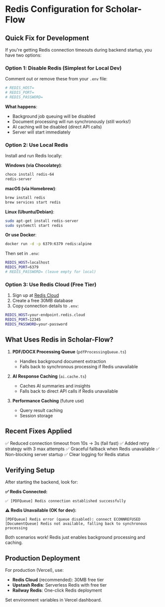 # Redis Configuration for Scholar-Flow

## Quick Fix for Development

If you're getting Redis connection timeouts during backend startup, you have two options:

### Option 1: Disable Redis (Simplest for Local Dev)

Comment out or remove these from your `.env` file:

```bash
# REDIS_HOST=
# REDIS_PORT=
# REDIS_PASSWORD=
```

**What happens**:

- Background job queuing will be disabled
- Document processing will run synchronously (still works!)
- AI caching will be disabled (direct API calls)
- Server will start immediately

### Option 2: Use Local Redis

Install and run Redis locally:

**Windows (via Chocolatey)**:

```bash
choco install redis-64
redis-server
```

**macOS (via Homebrew)**:

```bash
brew install redis
brew services start redis
```

**Linux (Ubuntu/Debian)**:

```bash
sudo apt-get install redis-server
sudo systemctl start redis
```

**Or use Docker**:

```bash
docker run -d -p 6379:6379 redis:alpine
```

Then set in `.env`:

```bash
REDIS_HOST=localhost
REDIS_PORT=6379
# REDIS_PASSWORD= (leave empty for local)
```

### Option 3: Use Redis Cloud (Free Tier)

1. Sign up at [Redis Cloud](https://redis.com/try-free/)
2. Create a free 30MB database
3. Copy connection details to `.env`:

```bash
REDIS_HOST=your-endpoint.redis.cloud
REDIS_PORT=12345
REDIS_PASSWORD=your-password
```

## What Uses Redis in Scholar-Flow?

1. **PDF/DOCX Processing Queue** (`pdfProcessingQueue.ts`)
   - Handles background document extraction
   - Falls back to synchronous processing if Redis unavailable

2. **AI Response Caching** (`ai.cache.ts`)
   - Caches AI summaries and insights
   - Falls back to direct API calls if Redis unavailable

3. **Performance Caching** (future use)
   - Query result caching
   - Session storage

## Recent Fixes Applied

✅ Reduced connection timeout from 10s → 3s (fail fast)
✅ Added retry strategy with 3 max attempts
✅ Graceful fallback when Redis unavailable
✅ Non-blocking server startup
✅ Clear logging for Redis status

## Verifying Setup

After starting the backend, look for:

**✅ Redis Connected:**

```
✅ [PDFQueue] Redis connection established successfully
```

**⚠️ Redis Unavailable (OK for dev):**

```
[PDFQueue] Redis error (queue disabled): connect ECONNREFUSED
[DocumentQueue] Redis not available, falling back to synchronous processing
```

Both scenarios work! Redis just enables background processing and caching.

## Production Deployment

For production (Vercel), use:

- **Redis Cloud** (recommended): 30MB free tier
- **Upstash Redis**: Serverless Redis with free tier
- **Railway Redis**: One-click Redis deployment

Set environment variables in Vercel dashboard.
